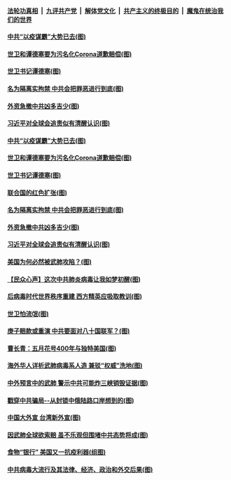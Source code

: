####  [法轮功真相](../../../../basic/blob/master/README.md?t=04122030) &nbsp;|&nbsp; [九评共产党](../../../../9ping.md/blob/master/README.md?t=04122030) &nbsp;|&nbsp; [解体党文化](../../../../jtdwh.md/blob/master/README.md?t=04122030)  &nbsp;|&nbsp; [共产主义的终极目的](../../../../gczydzjmd.md/blob/master/README.md?t=04122030) &nbsp;|&nbsp; [魔鬼在统治我们的世界](../../../../mgztzwmdsj.md/blob/master/README.md?t=04122030) 

#### [中共“以疫谋霸”大势已去(图)](../pages/p4/929478.md?t=04122030) 

#### [世卫和谭德塞要为污名化Corona道歉赔偿(图)](../pages/p4/929444.md?t=04122030) 

#### [世卫书记谭德塞(图)](../pages/p4/929483.md?t=04122030) 

#### [名为隔离实拘禁 中共会把罪恶进行到底(图)](../pages/p4/929426.md?t=04122030) 

#### [外资急撤中共凶多吉少(图)](../pages/p4/929488.md?t=04122030) 

#### [习近平对全球会追责似有清醒认识(图)](../pages/p4/929369.md?t=04122030) 

#### [中共“以疫谋霸”大势已去(图)](../pages/p4/929478.md?t=04122030) 

#### [世卫和谭德塞要为污名化Corona道歉赔偿(图)](../pages/p4/929444.md?t=04122030) 

#### [世卫书记谭德塞(图)](../pages/p4/929483.md?t=04122030) 

#### [联合国的红色扩张(图)](../pages/p4/929476.md?t=04122030) 

#### [名为隔离实拘禁 中共会把罪恶进行到底(图)](../pages/p4/929426.md?t=04122030) 

#### [外资急撤中共凶多吉少(图)](../pages/p4/929488.md?t=04122030) 

#### [习近平对全球会追责似有清醒认识(图)](../pages/p4/929369.md?t=04122030) 

#### [美国为何必然被武肺攻陷？(图)](../pages/p4/929368.md?t=04122030) 

#### [【民众心声】这次中共肺炎病毒让我如梦初醒(图)](../pages/p4/928785.md?t=04122030) 

#### [后病毒时代世界秩序重建 西方精英应吸取教训(图)](../pages/p4/929364.md?t=04122030) 

#### [世卫怕流氓(图)](../pages/p4/929241.md?t=04122030) 

#### [庚子赔款或重演 中共要面对八十国联军？(图)](../pages/p4/929363.md?t=04122030) 

#### [曹长青：五月花号400年与独特美国(图)](../pages/p4/929352.md?t=04122030) 

#### [海外华人详析武肺病毒系人造 兼驳“权威”洗地(图)](../pages/p4/929233.md?t=04122030) 

#### [中外预言中的武肺 警示中共可能炸三峡销毁证据(图)](../pages/p4/929222.md?t=04122030) 

#### [戳穿中共骗局--从封锁中俄陆路口岸想到的(图)](../pages/p4/929264.md?t=04122030) 

#### [中国大外宣 台湾新外宣(图)](../pages/p4/929239.md?t=04122030) 

#### [因武肺全球欲索赔 虽不乐观但围堵中共态势将成(图)](../pages/p4/929220.md?t=04122030) 

#### [食物“银行” 美国又一抗疫利器(组图)](../pages/p4/929242.md?t=04122030) 

#### [中共病毒大流行及其法律、经济、政治和外交后果(图)](../pages/p4/929237.md?t=04122030) 

